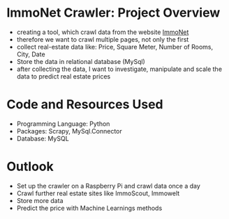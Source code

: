 # ImmoNet Crawler: Project Overview
* creating a tool, which crawl data from the website [ImmoNet](https://www.immonet.de/)
* therefore we want to crawl multiple pages, not only the first
* collect real-estate data like: Price, Square Meter, Number of Rooms, City, Date
* Store the data in relational database (MySql)
* after collecting the data, I want to investigate, manipulate and scale the data to predict real estate prices

# Code and Resources Used

* Programming Language: Python
* Packages: Scrapy, MySql.Connector
* Database: MySQL

# Outlook

* Set up the crawler on a Raspberry Pi and crawl data once a day
* Crawl further real estate sites like ImmoScout, Immowelt
* Store more data
* Predict the price with Machine Learnings methods



